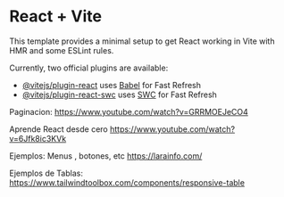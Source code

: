 # React + Vite

This template provides a minimal setup to get React working in Vite with HMR and some ESLint rules.

Currently, two official plugins are available:

- [@vitejs/plugin-react](https://github.com/vitejs/vite-plugin-react/blob/main/packages/plugin-react/README.md) uses [Babel](https://babeljs.io/) for Fast Refresh
- [@vitejs/plugin-react-swc](https://github.com/vitejs/vite-plugin-react-swc) uses [SWC](https://swc.rs/) for Fast Refresh

Paginacion:
https://www.youtube.com/watch?v=GRRMOEJeCO4

Aprende React desde cero
https://www.youtube.com/watch?v=6Jfk8ic3KVk

Ejemplos: Menus , botones, etc
https://larainfo.com/

Ejemplos de Tablas:
https://www.tailwindtoolbox.com/components/responsive-table
